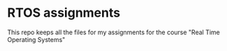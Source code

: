 # RTOS assignments
This repo keeps all the files for my assignments for the course "Real Time Operating Systems"
